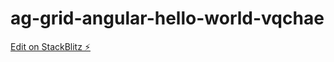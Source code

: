 # ag-grid-angular-hello-world-vqchae

[Edit on StackBlitz ⚡️](https://stackblitz.com/edit/ag-grid-angular-hello-world-vqchae)